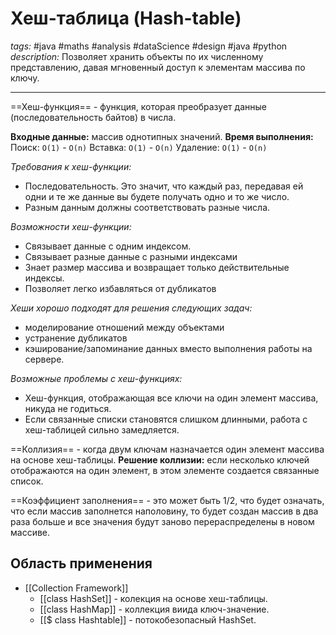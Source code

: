 # Хеш-таблица (Hash-table)
*tags:* #java #maths #analysis #dataScience #design #java #python 
*description:* Позволяет хранить объекты по их численному представлению, давая мгновенный доступ к элементам массива по ключу.

---
==Хеш-функция== - функция, которая преобразует данные (последовательность байтов) в числа. 

**Входные данные:** массив однотипных значений.
**Время выполнения:** 
Поиск: `O(1)` - `O(n)`
Вставка: `O(1)` - `O(n)`
Удаление: `O(1)` - `O(n)`

*Требования к хеш-функции:*
- Последовательность. Это значит, что каждый раз, передавая ей одни и те же данные вы будете получать одно и то же число.
- Разным данным должны соответствовать разные числа.

*Возможности хеш-функции:*
- Связывает данные с одним индексом. 
- Связывает разные данные с разными индексами
- Знает размер массива и возвращает только действительные индексы.
- Позволяет легко избавляться от дубликатов

*Хеши хорошо подходят для решения следующих задач:*
- моделирование отношений между объектами
- устранение дубликатов
- кэширование/запоминание данных вместо выполнения работы на сервере.

*Возможные проблемы с хеш-функциях:*
- Хеш-функция, отображающая все ключи на один элемент массива, никуда не годиться.
- Если связанные списки становятся слишком длинными, работа с хеш-таблицей сильно замедляется.

==Коллизия== - когда двум ключам назначается один элемент массива на основе хеш-таблицы. **Решение коллизии:** если несколько ключей отображаются на один элемент, в этом элементе создается связанные список.

==Коэффициент заполнения== - это может быть 1/2, что будет означать, что если массив заполнется наполовину, то будет создан массив в два раза больше и все значения будут заново перераспределены в новом массиве.

## Область применения
- [[Collection Framework]] 
	- [[class HashSet]] - колекция на основе хеш-таблицы.
	- [[class HashMap]] - коллекция виида ключ-значение.
	- [[$ class Hashtable]] - потокобезопасный HashSet.
